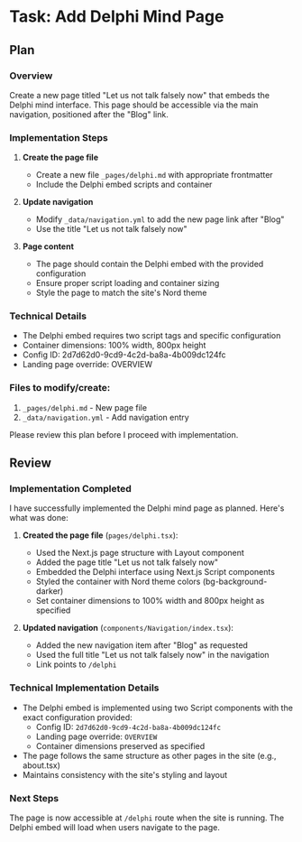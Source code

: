 # Task: Add Delphi Mind Page

## Plan

### Overview
Create a new page titled "Let us not talk falsely now" that embeds the Delphi mind interface. This page should be accessible via the main navigation, positioned after the "Blog" link.

### Implementation Steps

1. **Create the page file**
   - Create a new file `_pages/delphi.md` with appropriate frontmatter
   - Include the Delphi embed scripts and container

2. **Update navigation**
   - Modify `_data/navigation.yml` to add the new page link after "Blog"
   - Use the title "Let us not talk falsely now"

3. **Page content**
   - The page should contain the Delphi embed with the provided configuration
   - Ensure proper script loading and container sizing
   - Style the page to match the site's Nord theme

### Technical Details
- The Delphi embed requires two script tags and specific configuration
- Container dimensions: 100% width, 800px height
- Config ID: 2d7d62d0-9cd9-4c2d-ba8a-4b009dc124fc
- Landing page override: OVERVIEW

### Files to modify/create:
1. `_pages/delphi.md` - New page file
2. `_data/navigation.yml` - Add navigation entry

Please review this plan before I proceed with implementation.

## Review

### Implementation Completed

I have successfully implemented the Delphi mind page as planned. Here's what was done:

1. **Created the page file** (`pages/delphi.tsx`):
   - Used the Next.js page structure with Layout component
   - Added the page title "Let us not talk falsely now"
   - Embedded the Delphi interface using Next.js Script components
   - Styled the container with Nord theme colors (bg-background-darker)
   - Set container dimensions to 100% width and 800px height as specified

2. **Updated navigation** (`components/Navigation/index.tsx`):
   - Added the new navigation item after "Blog" as requested
   - Used the full title "Let us not talk falsely now" in the navigation
   - Link points to `/delphi`

### Technical Implementation Details

- The Delphi embed is implemented using two Script components with the exact configuration provided:
  - Config ID: `2d7d62d0-9cd9-4c2d-ba8a-4b009dc124fc`
  - Landing page override: `OVERVIEW`
  - Container dimensions preserved as specified
- The page follows the same structure as other pages in the site (e.g., about.tsx)
- Maintains consistency with the site's styling and layout

### Next Steps

The page is now accessible at `/delphi` route when the site is running. The Delphi embed will load when users navigate to the page.